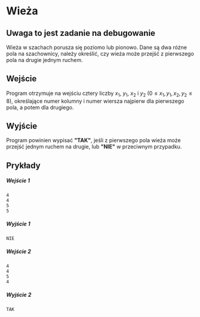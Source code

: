 
# Wieża

## **Uwaga to jest zadanie na debugowanie**

Wieża w szachach porusza się poziomo lub pionowo. Dane są dwa różne pola na szachownicy, należy określić, czy wieża może przejść z pierwszego pola na drugie jednym ruchem.

## Wejście
Program otrzymuje na wejściu cztery liczby $x_1$, $y_1$, $x_2$ i $y_2$ ($0 \le x_1,y_1,x_2,y_2 \le 8$), określające numer kolumny i numer wiersza najpierw dla pierwszego pola, a potem dla drugiego. 

## Wyjście
Program powinien wypisać **"TAK"**, jeśli z pierwszego pola wieża może przejść jednym ruchem na drugie, lub **"NIE"** w przeciwnym przypadku.

## Prykłady

##### Wejście 1 
```
4
4
5
5
```

##### Wyjście 1
```
NIE
```

##### Wejście 2 
```
4
4
5
4
```

##### Wyjście 2
```
TAK
```
